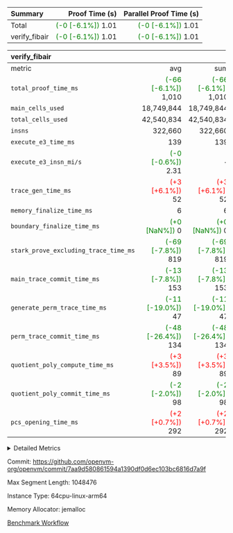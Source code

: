 | Summary | Proof Time (s) | Parallel Proof Time (s) |
|:---|---:|---:|
| Total | <span style='color: green'>(-0 [-6.1%])</span> 1.01 | <span style='color: green'>(-0 [-6.1%])</span> 1.01 |
| verify_fibair | <span style='color: green'>(-0 [-6.1%])</span> 1.01 | <span style='color: green'>(-0 [-6.1%])</span> 1.01 |


| verify_fibair |||||
|:---|---:|---:|---:|---:|
|metric|avg|sum|max|min|
| `total_proof_time_ms ` | <span style='color: green'>(-66 [-6.1%])</span> 1,010 | <span style='color: green'>(-66 [-6.1%])</span> 1,010 | <span style='color: green'>(-66 [-6.1%])</span> 1,010 | <span style='color: green'>(-66 [-6.1%])</span> 1,010 |
| `main_cells_used     ` |  18,749,844 |  18,749,844 |  18,749,844 |  18,749,844 |
| `total_cells_used    ` |  42,540,834 |  42,540,834 |  42,540,834 |  42,540,834 |
| `insns               ` |  322,660 |  322,660 |  322,660 |  322,660 |
| `execute_e3_time_ms  ` |  139 |  139 |  139 |  139 |
| `execute_e3_insn_mi/s` | <span style='color: green'>(-0 [-0.6%])</span> 2.31 | -          | <span style='color: green'>(-0 [-0.6%])</span> 2.31 | <span style='color: green'>(-0 [-0.6%])</span> 2.31 |
| `trace_gen_time_ms   ` | <span style='color: red'>(+3 [+6.1%])</span> 52 | <span style='color: red'>(+3 [+6.1%])</span> 52 | <span style='color: red'>(+3 [+6.1%])</span> 52 | <span style='color: red'>(+3 [+6.1%])</span> 52 |
| `memory_finalize_time_ms` |  6 |  6 |  6 |  6 |
| `boundary_finalize_time_ms` | <span style='color: green'>(+0 [NaN%])</span> 0 | <span style='color: green'>(+0 [NaN%])</span> 0 | <span style='color: green'>(+0 [NaN%])</span> 0 | <span style='color: green'>(+0 [NaN%])</span> 0 |
| `stark_prove_excluding_trace_time_ms` | <span style='color: green'>(-69 [-7.8%])</span> 819 | <span style='color: green'>(-69 [-7.8%])</span> 819 | <span style='color: green'>(-69 [-7.8%])</span> 819 | <span style='color: green'>(-69 [-7.8%])</span> 819 |
| `main_trace_commit_time_ms` | <span style='color: green'>(-13 [-7.8%])</span> 153 | <span style='color: green'>(-13 [-7.8%])</span> 153 | <span style='color: green'>(-13 [-7.8%])</span> 153 | <span style='color: green'>(-13 [-7.8%])</span> 153 |
| `generate_perm_trace_time_ms` | <span style='color: green'>(-11 [-19.0%])</span> 47 | <span style='color: green'>(-11 [-19.0%])</span> 47 | <span style='color: green'>(-11 [-19.0%])</span> 47 | <span style='color: green'>(-11 [-19.0%])</span> 47 |
| `perm_trace_commit_time_ms` | <span style='color: green'>(-48 [-26.4%])</span> 134 | <span style='color: green'>(-48 [-26.4%])</span> 134 | <span style='color: green'>(-48 [-26.4%])</span> 134 | <span style='color: green'>(-48 [-26.4%])</span> 134 |
| `quotient_poly_compute_time_ms` | <span style='color: red'>(+3 [+3.5%])</span> 89 | <span style='color: red'>(+3 [+3.5%])</span> 89 | <span style='color: red'>(+3 [+3.5%])</span> 89 | <span style='color: red'>(+3 [+3.5%])</span> 89 |
| `quotient_poly_commit_time_ms` | <span style='color: green'>(-2 [-2.0%])</span> 98 | <span style='color: green'>(-2 [-2.0%])</span> 98 | <span style='color: green'>(-2 [-2.0%])</span> 98 | <span style='color: green'>(-2 [-2.0%])</span> 98 |
| `pcs_opening_time_ms ` | <span style='color: red'>(+2 [+0.7%])</span> 292 | <span style='color: red'>(+2 [+0.7%])</span> 292 | <span style='color: red'>(+2 [+0.7%])</span> 292 | <span style='color: red'>(+2 [+0.7%])</span> 292 |



<details>
<summary>Detailed Metrics</summary>

|  | verify_program_compile_ms | total_cells | stark_prove_excluding_trace_time_ms | quotient_poly_compute_time_ms | quotient_poly_commit_time_ms | perm_trace_commit_time_ms | pcs_opening_time_ms | main_trace_commit_time_ms | app proof_time_ms |
| --- | --- | --- | --- | --- | --- | --- | --- | --- |
|  | 7 | 65,536 | 39 | 1 | 6 | 0 | 22 | 8 | 2,076 | 

| air_name | rows | quotient_deg | main_cols | interactions | constraints | cells |
| --- | --- | --- | --- | --- | --- | --- |
| AccessAdapterAir<2> |  | 2 |  | 5 | 12 |  | 
| AccessAdapterAir<4> |  | 2 |  | 5 | 12 |  | 
| AccessAdapterAir<8> |  | 2 |  | 5 | 12 |  | 
| FibonacciAir | 32,768 | 1 | 2 |  | 5 | 65,536 | 
| FriReducedOpeningAir |  | 2 |  | 39 | 71 |  | 
| JalRangeCheckAir |  | 2 |  | 9 | 14 |  | 
| NativePoseidon2Air<BabyBearParameters>, 1> |  | 2 |  | 136 | 572 |  | 
| PhantomAir |  | 2 |  | 3 | 5 |  | 
| ProgramAir |  | 1 |  | 1 | 4 |  | 
| VariableRangeCheckerAir |  | 1 |  | 1 | 4 |  | 
| VmAirWrapper<AluNativeAdapterAir, FieldArithmeticCoreAir> |  | 2 |  | 15 | 27 |  | 
| VmAirWrapper<BranchNativeAdapterAir, BranchEqualCoreAir<1> |  | 2 |  | 11 | 25 |  | 
| VmAirWrapper<NativeAdapterAir<2, 0>, PublicValuesCoreAir> |  | 2 |  | 11 | 29 |  | 
| VmAirWrapper<NativeLoadStoreAdapterAir<1>, NativeLoadStoreCoreAir<1> |  | 2 |  | 15 | 20 |  | 
| VmAirWrapper<NativeLoadStoreAdapterAir<4>, NativeLoadStoreCoreAir<4> |  | 2 |  | 15 | 20 |  | 
| VmAirWrapper<NativeVectorizedAdapterAir<4>, FieldExtensionCoreAir> |  | 2 |  | 15 | 27 |  | 
| VmConnectorAir |  | 2 |  | 5 | 11 |  | 
| VolatileBoundaryAir |  | 2 |  | 7 | 19 |  | 

| group | trace_gen_time_ms | total_proof_time_ms | total_cells_used | total_cells | system_trace_gen_time_ms | stark_prove_excluding_trace_time_ms | single_trace_gen_time_ms | quotient_poly_compute_time_ms | quotient_poly_commit_time_ms | perm_trace_commit_time_ms | pcs_opening_time_ms | memory_finalize_time_ms | main_trace_commit_time_ms | main_cells_used | insns | generate_perm_trace_time_ms | fri.log_blowup | execute_e3_time_ms | execute_e3_insn_mi/s | boundary_finalize_time_ms |
| --- | --- | --- | --- | --- | --- | --- | --- | --- | --- | --- | --- | --- | --- | --- | --- | --- | --- | --- | --- | --- |
| verify_fibair | 52 | 1,010 | 42,540,834 | 62,474,410 | 52 | 819 | 2 | 89 | 98 | 134 | 292 | 6 | 153 | 18,749,844 | 322,660 | 47 | 1 | 139 | 2.31 | 0 | 

| group | air_name | rows | prep_cols | perm_cols | main_cols | cells |
| --- | --- | --- | --- | --- | --- | --- |
| verify_fibair | AccessAdapterAir<2> | 131,072 |  | 16 | 11 | 3,538,944 | 
| verify_fibair | AccessAdapterAir<4> | 65,536 |  | 16 | 13 | 1,900,544 | 
| verify_fibair | AccessAdapterAir<8> | 128 |  | 16 | 17 | 4,224 | 
| verify_fibair | FriReducedOpeningAir | 2,048 |  | 84 | 27 | 227,328 | 
| verify_fibair | JalRangeCheckAir | 32,768 |  | 28 | 12 | 1,310,720 | 
| verify_fibair | NativePoseidon2Air<BabyBearParameters>, 1> | 32,768 |  | 312 | 398 | 23,265,280 | 
| verify_fibair | PhantomAir | 16,384 |  | 12 | 6 | 294,912 | 
| verify_fibair | ProgramAir | 8,192 |  | 8 | 10 | 147,456 | 
| verify_fibair | VariableRangeCheckerAir | 262,144 | 2 | 8 | 1 | 2,359,296 | 
| verify_fibair | VmAirWrapper<AluNativeAdapterAir, FieldArithmeticCoreAir> | 262,144 |  | 36 | 29 | 17,039,360 | 
| verify_fibair | VmAirWrapper<BranchNativeAdapterAir, BranchEqualCoreAir<1> | 32,768 |  | 28 | 23 | 1,671,168 | 
| verify_fibair | VmAirWrapper<NativeLoadStoreAdapterAir<1>, NativeLoadStoreCoreAir<1> | 65,536 |  | 40 | 21 | 3,997,696 | 
| verify_fibair | VmAirWrapper<NativeLoadStoreAdapterAir<4>, NativeLoadStoreCoreAir<4> | 32,768 |  | 40 | 27 | 2,195,456 | 
| verify_fibair | VmAirWrapper<NativeVectorizedAdapterAir<4>, FieldExtensionCoreAir> | 32,768 |  | 36 | 38 | 2,424,832 | 
| verify_fibair | VmConnectorAir | 2 | 1 | 16 | 5 | 42 | 
| verify_fibair | VolatileBoundaryAir | 65,536 |  | 20 | 12 | 2,097,152 | 

| group | trace_height_constraint | weighted_sum | threshold |
| --- | --- | --- | --- |
| verify_fibair | 0 | 1,085,444 | 2,013,265,921 | 
| verify_fibair | 1 | 5,411,200 | 2,013,265,921 | 
| verify_fibair | 2 | 542,722 | 2,013,265,921 | 
| verify_fibair | 3 | 5,476,612 | 2,013,265,921 | 
| verify_fibair | 4 | 65,536 | 2,013,265,921 | 
| verify_fibair | 5 | 12,851,850 | 2,013,265,921 | 

| trace_height_constraint | threshold |
| --- | --- |
| 0 | 2,013,265,921 | 

</details>


Commit: https://github.com/openvm-org/openvm/commit/7aa9d580861594a1390df0d6ec103bc6816d7a9f

Max Segment Length: 1048476

Instance Type: 64cpu-linux-arm64

Memory Allocator: jemalloc

[Benchmark Workflow](https://github.com/openvm-org/openvm/actions/runs/16818281271)
